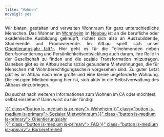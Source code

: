 ```yaml
---
title: "Wohnen"
novoigl: yes
---
```


<p style="text-align:justify">
Wir bieten, gestalten und verwalten Wohnraum für ganz unterschiedliche Menschen.
Das Wohnen im <a href="/wohnheim">Wohnheim</a> im <a href="/neubau">Neubau</a> ist an die berufliche oder akademische Ausbildung geknüpft, richtet
sich also an Auszubildende, Studierende und Promovierende.
Im Altbau spielt sich unser <a href="/orientierungsjahr">Orientierungsjahr falt*r</a>. Hier geht es für die
Teilnehmenden neben Berufsorientierung und Persönlichkeitsentwicklung auch darum, ihre Rolle in der Gesellschaft zu
finden und die soziale Transformation mitzutragen.
Daneben gibt es im Altbau sechs sozial gebundene Mietwohnungen, die für Menschen mit Wohnberechtigungsschein vorgesehen sind.
Zu guter Letzt gibt es im Altbau noch eine große und eine kleine ungeförderte Wohnung. Die einzigen Mietbedingung hier
ist, sich aktiv in die Selbstverwaltung des Altbaus einzubringen.
</p>

Du suchst nach weiteren Informationen zum Wohnen im CA oder möchtest selbst einziehen?
Dann wirst du hier fündig:

<div class="buttons is-centered">
    <a href="{{< relref "/wohnheim" >}}" class="button is-medium is-primary">
        <span class="icon">
            <i class="icon-home"></i>
        </span>
        <span>Wohnheim</span>
    </a>
    <a href="{{< relref "/mietwohnraum" >}}" class="button is-medium is-primary">
        <span class="icon">
            <i class="icon-home"></i>
        </span>
        <span>Sozialer Mietwohnraum</span>
    </a>
    <a href="{{< relref "/orientierungsjahr" >}}" class="button is-medium is-primary">
        <span class="icon">
            <i class="icon-home"></i>
        </span>
        <span>Orientierungsjahr</span>
    </a>
</div>

<div class="buttons is-centered">
    <a href="{{< relref "/faq" >}}" class="button is-medium is-primary">
        <span class="icon">
            <i class="icon-help"></i>
        </span>
        <span>FAQ</span>
    </a>
    <a href="{{< relref "/barrierefreiheit" >}}" class="button is-medium is-primary">
        <span class="icon">
            <i class="icon-wheelchair"></i>
        </span>
        <span>Barrierefreiheit</span>
    </a>
</div>
